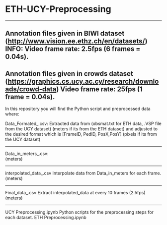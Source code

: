 # ETH-UCY-Preprocessing

------------------------------------------------------------------------------------------------------------------
Annotation files given in BIWI dataset (http://www.vision.ee.ethz.ch/en/datasets/)
INFO: Video frame rate: 2.5fps (6 frames = 0.04s). 
------------------------------------------------------------------------------------------------------------------
Annotation files given in crowds dataset (https://graphics.cs.ucy.ac.cy/research/downloads/crowd-data)
Video frame rate: 25fps (1 frame = 0.04s). 
------------------------------------------------------------------------------------------------------------------

In this repository you will find the Python script and preprocessed data where:

Data_Formated_<file name>.csv:          Extracted data from (obsmat.txt for ETH data, .VSP file from the UCY dataset) 
(meters if its from the ETH dataset)    and adjusted to the desired format which is [FrameID, PedID, PosX,PosY]
(pixels if its from the UCY dataset)    

-------------------------------------------------------------------------------------------------------------------  

Data_in_meters_<file name>.csv:         
(meters)                                
                                        
--------------------------------------------------------------------------------------------------------------------

interpolated_data_<file name>.csv       Interpolate data from Data_in_meters for each frame.
(meters)                                

--------------------------------------------------------------------------------------------------------------------  

Final_data_<file name>.csv              Extract interpolated_data at every 10 frames (2.5fps)            
(meters)                                

--------------------------------------------------------------------------------------------------------------------
UCY Preprocessing.ipynb                 Python scripts for the preprocessing steps for each dataset.
ETH Preprocessing.ipynb
                                       
